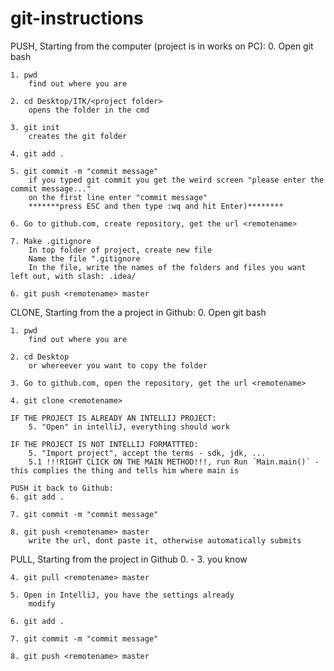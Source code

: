 # git-instructions

PUSH, Starting from the computer (project is in works on PC):
	0. Open git bash

	1. pwd
		find out where you are

	2. cd Desktop/ITK/<project folder>
		opens the folder in the cmd

	3. git init
		creates the git folder

	4. git add .

	5. git commit -m "commit message"
		if you typed git commit you get the weird screen "please enter the commit message..."
		on the first line enter "commit message"
		*******press ESC and then type :wq and hit Enter)********

	6. Go to github.com, create repository, get the url <remotename>

	7. Make .gitignore
		In top folder of project, create new file
		Name the file ".gitignore
		In the file, write the names of the folders and files you want left out, with slash: .idea/

	6. git push <remotename> master 


CLONE, Starting from the a project in Github:
	0. Open git bash

	1. pwd
		find out where you are

	2. cd Desktop
		or whereever you want to copy the folder

	3. Go to github.com, open the repository, get the url <remotename>

	4. git clone <remotename>

	IF THE PROJECT IS ALREADY AN INTELLIJ PROJECT:
		5. "Open" in intelliJ, everything should work

	IF THE PROJECT IS NOT INTELLIJ FORMATTTED:
		5. "Import project", accept the terms - sdk, jdk, ...
		5.1 !!!RIGHT CLICK ON THE MAIN METHOD!!!, run Run ´Main.main()´ - this complies the thing and tells him where main is
		
	PUSH it back to Github:
	6. git add .

	7. git commit -m "commit message"

	8. git push <remotename> master	
		write the url, dont paste it, otherwise automatically submits

PULL, Starting from the project in Github
	0. - 3. you know
	
	4. git pull <remotename> master

	5. Open in IntelliJ, you have the settings already
		modify

	6. git add .

	7. git commit -m "commit message"

	8. git push <remotename> master

	
	
		
